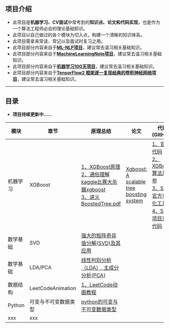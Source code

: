## 项目介绍

- 此项目是**机器学习、CV面试**中常考到的**知识点、论文和代码实现**，也是作为一个算法工程师必会的理论基础知识。
- 此项目以自己做过的各个模块为切入点，构建一个清晰的知识体系。
- 此项目需拿来常读、常记以及面试时复习之用。
- 此项目部分内容来自于[**ML-NLP项目**](https://github.com/NLP-LOVE/ML-NLP)，建议常去温习相关基础知识。
- 此项目部分内容来自于[**MachineLearningNote项目**](https://github.com/LeBron-Jian/MachineLearningNote)，建议常去温习相关基础知识。
- 此项目部分内容来自于[**机器学习100天项目**]([https://github.com/LeBron-Jian/MachineLearningNote](https://github.com/Avik-Jain/100-Days-of-ML-Code-Chinese-Version))，建议常去温习相关基础知识。
- 此项目部分内容来自于[**TensorFlow2 框架逐一复现经典的卷积神经网络项目**](https://github.com/Keyird/DeepLearning-TensorFlow2)，建议常去温习相关基础知识。


------

## 目录

- **项目持续更新中......**

| 模块     | 章节                                                         | 原理总结                         | 论文    | 代码(GitHub)    |
| -------- | ------------------------------------------------------------ | --------------------------------------- | --------- | --------- |
| 机器学习 | XGBoost | [1、XGBoost原理](https://blog.csdn.net/a819825294/article/details/51206410)<br>[2、通俗理解kaggle比赛大杀器xgboost](https://blog.csdn.net/v_JULY_v/article/details/81410574)<br>[3、讲义BoostedTree.pdf](https://web.njit.edu/~usman/courses/cs675_spring20/BoostedTree.pdf) | [Xgboost: A scalable tree boosting system](https://dl.acm.org/doi/pdf/10.1145/2939672.2939785) | [1、官方代码](https://github.com/dmlc/xgboost)<br>[2、XGBoost算法及调参](https://www.cnblogs.com/wj-1314/p/9402324.html)<br>[3、Shap官方可视化工具](https://github.com/slundberg/shap)<br>[4、Shap项目实战代码](https://github.com/hanlinzhushe/MyProjects/tree/main/XGBoostAndShap)<br> |
| 数学基础 | SVD | [强大的矩阵奇异值分解(SVD)及其应用](https://www.cnblogs.com/LeftNotEasy/archive/2011/01/19/svd-and-applications.html) | []() | []() |
| 数学基础 | LDA/PCA | [线性判别分析（LDA）, 主成分分析(PCA)](https://www.cnblogs.com/LeftNotEasy/archive/2011/01/08/lda-and-pca-machine-learning.html) | []() | []() |
| 数据结构 | LeetCodeAnimation | [1、LeetCode动画教程](https://github.com/MisterBooo/LeetCodeAnimation)<br> | []() | []() |
| Python | 可变与不可变数据类型 | [python的可变与不可变数据类型](https://www.cnblogs.com/big-devil/p/7625898.html) | []() | []() |
| xxx | xxx | []() | []() | []() |
